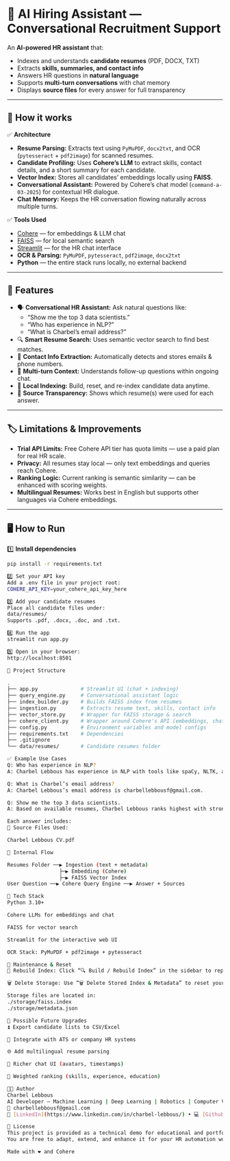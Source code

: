 # 🤖 AI Hiring Assistant — Conversational Recruitment Support

An **AI-powered HR assistant** that:
- Indexes and understands **candidate resumes** (PDF, DOCX, TXT)
- Extracts **skills, summaries, and contact info**
- Answers HR questions in **natural language**
- Supports **multi-turn conversations** with chat memory
- Displays **source files** for every answer for full transparency

---

## 🚀 How it works

✅ **Architecture**  
- **Resume Parsing:** Extracts text using `PyMuPDF`, `docx2txt`, and OCR (`pytesseract` + `pdf2image`) for scanned resumes.  
- **Candidate Profiling:** Uses **Cohere’s LLM** to extract skills, contact details, and a short summary for each candidate.  
- **Vector Index:** Stores all candidates’ embeddings locally using **FAISS**.  
- **Conversational Assistant:** Powered by Cohere’s chat model (`command-a-03-2025`) for contextual HR dialogue.  
- **Chat Memory:** Keeps the HR conversation flowing naturally across multiple turns.

✅ **Tools Used**
- [Cohere](https://cohere.com) — for embeddings & LLM chat
- [FAISS](https://github.com/facebookresearch/faiss) — for local semantic search
- [Streamlit](https://streamlit.io) — for the HR chat interface
- **OCR & Parsing:** `PyMuPDF`, `pytesseract`, `pdf2image`, `docx2txt`
- **Python** — the entire stack runs locally, no external backend

---

## 🧩 Features

- 🗣️ **Conversational HR Assistant:** Ask natural questions like:
  - “Show me the top 3 data scientists.”
  - “Who has experience in NLP?”
  - “What is Charbel’s email address?”
- 🔍 **Smart Resume Search:** Uses semantic vector search to find best matches.
- 🧾 **Contact Info Extraction:** Automatically detects and stores emails & phone numbers.
- 🧠 **Multi-turn Context:** Understands follow-up questions within ongoing chat.
- 💾 **Local Indexing:** Build, reset, and re-index candidate data anytime.
- 📂 **Source Transparency:** Shows which resume(s) were used for each answer.

---

## 🏷️ Limitations & Improvements

- **Trial API Limits:** Free Cohere API tier has quota limits — use a paid plan for real HR scale.
- **Privacy:** All resumes stay local — only text embeddings and queries reach Cohere.
- **Ranking Logic:** Current ranking is semantic similarity — can be enhanced with scoring weights.
- **Multilingual Resumes:** Works best in English but supports other languages via Cohere embeddings.

---

## 🖥️ How to Run

1️⃣ **Install dependencies**
```bash
pip install -r requirements.txt

2️⃣ Set your API key
Add a .env file in your project root:
COHERE_API_KEY=your_cohere_api_key_here

3️⃣ Add your candidate resumes
Place all candidate files under:
data/resumes/
Supports .pdf, .docx, .doc, and .txt.

4️⃣ Run the app
streamlit run app.py

5️⃣ Open in your browser:
http://localhost:8501

📂 Project Structure

.
├── app.py              # Streamlit UI (chat + indexing)
├── query_engine.py     # Conversational assistant logic
├── index_builder.py    # Builds FAISS index from resumes
├── ingestion.py        # Extracts resume text, skills, contact info
├── vector_store.py     # Wrapper for FAISS storage & search
├── cohere_client.py    # Wrapper around Cohere's API (embeddings, chat)
├── config.py           # Environment variables and model configs
├── requirements.txt    # Dependencies
├── .gitignore
└── data/resumes/       # Candidate resumes folder

✅ Example Use Cases
Q: Who has experience in NLP?
A: Charbel Lebbous has experience in NLP with tools like spaCy, NLTK, and BERT.

Q: What is Charbel’s email address?
A: Charbel Lebbous’s email address is charbellebbousf@gmail.com.

Q: Show me the top 3 data scientists.
A: Based on available resumes, Charbel Lebbous ranks highest with strong ML and AI expertise.

Each answer includes:
📄 Source Files Used:

Charbel Lebbous CV.pdf

🧠 Internal Flow

Resumes Folder ──▶ Ingestion (text + metadata)
                 ├─▶ Embedding (Cohere)
                 ├─▶ FAISS Vector Index
User Question ──▶ Cohere Query Engine ──▶ Answer + Sources

🧰 Tech Stack
Python 3.10+

Cohere LLMs for embeddings and chat

FAISS for vector search

Streamlit for the interactive web UI

OCR Stack: PyMuPDF + pdf2image + pytesseract

🧹 Maintenance & Reset
🔄 Rebuild Index: Click “🔍 Build / Rebuild Index” in the sidebar to reprocess resumes.

🗑️ Delete Storage: Use “🗑️ Delete Stored Index & Metadata” to reset your database.

Storage files are located in:
./storage/faiss.index
./storage/metadata.json

🧩 Possible Future Upgrades
⏫ Export candidate lists to CSV/Excel

🔗 Integrate with ATS or company HR systems

🌐 Add multilingual resume parsing

💬 Richer chat UI (avatars, timestamps)

🧮 Weighted ranking (skills, experience, education)

👨‍💻 Author
Charbel Lebbous
AI Developer — Machine Learning | Deep Learning | Robotics | Computer Vision | Cybersecurity
📧 charbellebbousf@gmail.com
🔗 [LinkedIn](https://www.linkedin.com/in/charbel-lebbous/) • 💻 [Github](https://github.com/CharbelLebbous)

📄 License
This project is provided as a technical demo for educational and portfolio purposes.
You are free to adapt, extend, and enhance it for your HR automation workflows.

Made with ❤️ and Cohere
